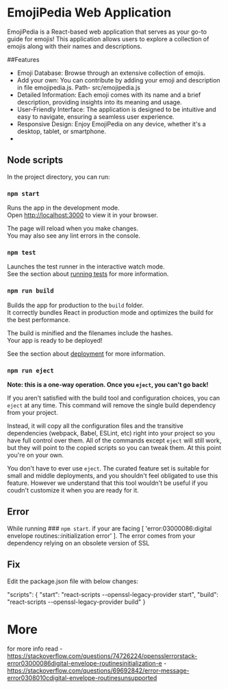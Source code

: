# EmojiPedia Web Application
EmojiPedia is a React-based web application that serves as your go-to guide for emojis! This application allows users to explore a collection of emojis along with their names and descriptions.

##Features
- Emoji Database: Browse through an extensive collection of emojis.
- Add your own: You can contribute by adding your emoji and description in file emojipedia.js. Path- src/emojipedia.js
- Detailed Information: Each emoji comes with its name and a brief description, providing insights into its meaning and usage.
- User-Friendly Interface: The application is designed to be intuitive and easy to navigate, ensuring a seamless user experience.
- Responsive Design: Enjoy EmojiPedia on any device, whether it's a desktop, tablet, or smartphone.
- 

## Node scripts

In the project directory, you can run:

### `npm start`

Runs the app in the development mode.\
Open [http://localhost:3000](http://localhost:3000) to view it in your browser.

The page will reload when you make changes.\
You may also see any lint errors in the console.

### `npm test`

Launches the test runner in the interactive watch mode.\
See the section about [running tests](https://facebook.github.io/create-react-app/docs/running-tests) for more information.

### `npm run build`

Builds the app for production to the `build` folder.\
It correctly bundles React in production mode and optimizes the build for the best performance.

The build is minified and the filenames include the hashes.\
Your app is ready to be deployed!

See the section about [deployment](https://facebook.github.io/create-react-app/docs/deployment) for more information.

### `npm run eject`

**Note: this is a one-way operation. Once you `eject`, you can't go back!**

If you aren't satisfied with the build tool and configuration choices, you can `eject` at any time. This command will remove the single build dependency from your project.

Instead, it will copy all the configuration files and the transitive dependencies (webpack, Babel, ESLint, etc) right into your project so you have full control over them. All of the commands except `eject` will still work, but they will point to the copied scripts so you can tweak them. At this point you're on your own.

You don't have to ever use `eject`. The curated feature set is suitable for small and middle deployments, and you shouldn't feel obligated to use this feature. However we understand that this tool wouldn't be useful if you coudn't customize it when you are ready for it.

## Error

While running  ### `npm start`. if your are facing [ 'error:03000086:digital envelope routines::initialization error' ].
The error comes from your dependency relying on an obsolete version of SSL
## Fix

Edit the package.json file with below changes:

"scripts": {
    "start": "react-scripts --openssl-legacy-provider start",
    "build": "react-scripts --openssl-legacy-provider build"
  }

# More 
for more info read - https://stackoverflow.com/questions/74726224/opensslerrorstack-error03000086digital-envelope-routinesinitialization-e
                   - https://stackoverflow.com/questions/69692842/error-message-error0308010cdigital-envelope-routinesunsupported
